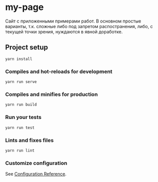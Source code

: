 # my-page

Сайт с приложенными примерами работ. В основном простые варианты, т.к. сложные либо под запретом распостранения, либо, с текущей точки зрения, нуждаются в явной доработке.

## Project setup
```
yarn install
```

### Compiles and hot-reloads for development
```
yarn run serve
```

### Compiles and minifies for production
```
yarn run build
```

### Run your tests
```
yarn run test
```

### Lints and fixes files
```
yarn run lint
```

### Customize configuration
See [Configuration Reference](https://cli.vuejs.org/config/).
